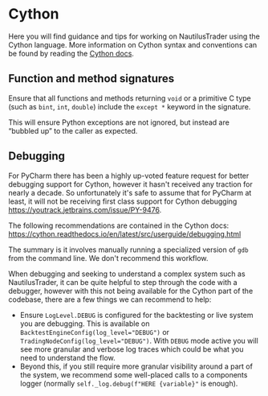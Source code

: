# Cython

Here you will find guidance and tips for working on NautilusTrader using the Cython language.
More information on Cython syntax and conventions can be found by reading the [Cython docs](https://cython.readthedocs.io/en/latest/index.html).

## Function and method signatures
Ensure that all functions and methods returning `void` or a primitive C type (such as `bint`, `int`, `double`) include the `except *` keyword in the signature.

This will ensure Python exceptions are not ignored, but instead are “bubbled up” to the caller as expected.

## Debugging
For PyCharm there has been a highly up-voted feature request for better debugging support for Cython, 
however it hasn't received any traction for nearly a decade. So unfortunately it's safe to assume that for
PyCharm at least, it will not be receiving first class support for Cython debugging
https://youtrack.jetbrains.com/issue/PY-9476.

The following recommendations are contained in the Cython docs:
https://cython.readthedocs.io/en/latest/src/userguide/debugging.html

The summary is it involves manually running a specialized version of `gdb` from the command line.
We don't recommend this workflow.

When debugging and seeking to understand a complex system such as NautilusTrader, it can be
quite helpful to step through the code with a debugger, however with this not being available
for the Cython part of the codebase, there are a few things we can recommend to help:

- Ensure `LogLevel.DEBUG` is configured for the backtesting or live system you are debugging. This is available on `BacktestEngineConfig(log_level="DEBUG")` or `TradingNodeConfig(log_level="DEBUG")`.
  With `DEBUG` mode active you will see more granular and verbose log traces which could be what you need to understand the flow.
- Beyond this, if you still require more granular visibility around a part of the system, we recommend some well-placed calls
  to a components logger (normally `self._log.debug(f"HERE {variable}"` is enough).
